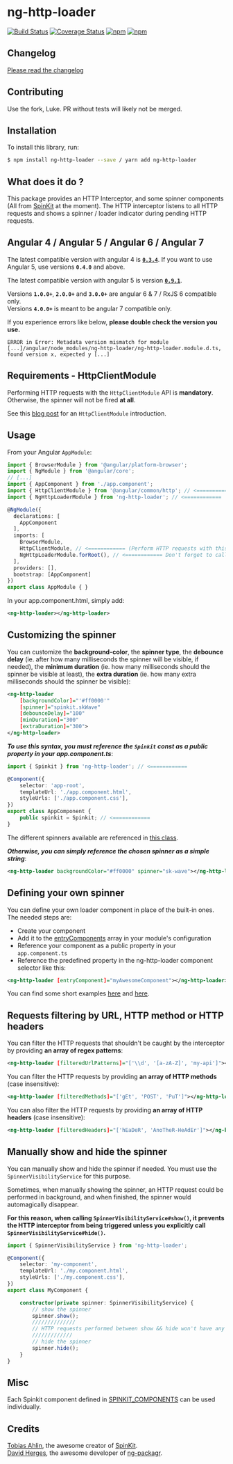 # ng-http-loader

[![Build Status](https://travis-ci.org/mpalourdio/ng-http-loader.svg?branch=master)](https://travis-ci.org/mpalourdio/ng-http-loader)
[![Coverage Status](https://coveralls.io/repos/github/mpalourdio/ng-http-loader/badge.svg?branch=master)](https://coveralls.io/github/mpalourdio/ng-http-loader?branch=master)
[![npm](https://img.shields.io/npm/v/ng-http-loader.svg)](https://www.npmjs.com/package/ng-http-loader)
[![npm](https://img.shields.io/npm/dm/ng-http-loader.svg)](https://www.npmjs.com/package/ng-http-loader)

## Changelog

[Please read the changelog](CHANGELOG.md)

## Contributing

Use the fork, Luke. PR without tests will likely not be merged.

## Installation

To install this library, run:

```bash
$ npm install ng-http-loader --save / yarn add ng-http-loader
```

## What does it do ?

This package provides an HTTP Interceptor, and some spinner components (All from [SpinKit](https://github.com/tobiasahlin/SpinKit) at the moment).
The HTTP interceptor listens to all HTTP requests and shows a spinner / loader indicator during pending HTTP requests.

## Angular 4 / Angular 5 / Angular 6 / Angular 7

The latest compatible version with angular 4 is [**`0.3.4`**](https://github.com/mpalourdio/ng-http-loader/tree/0.3.4).
If you want to use Angular 5, use versions **`0.4.0`** and above.

The latest compatible version with angular 5 is version [**`0.9.1`**](https://github.com/mpalourdio/ng-http-loader/tree/0.9.1).

Versions **`1.0.0+`**, **`2.0.0+`** and **`3.0.0+`** are angular 6 & 7 / RxJS 6 compatible only.  
Versions **`4.0.0+`** is meant to be angular 7 compatible only.

If you experience errors like below, **please double check the version you use.**

`ERROR in Error: Metadata version mismatch for module [...]/angular/node_modules/ng-http-loader/ng-http-loader.module.d.ts, found version x, expected y [...]`

## Requirements - HttpClientModule

Performing HTTP requests with the `HttpClientModule` API is **mandatory**. Otherwise, the spinner will not be fired **at all**.

See this [blog post](http://blog.ninja-squad.com/2017/07/17/http-client-module/) for an `HttpClientModule` introduction.

## Usage

From your Angular `AppModule`:

```typescript
import { BrowserModule } from '@angular/platform-browser';
import { NgModule } from '@angular/core';
// [...]
import { AppComponent } from './app.component';
import { HttpClientModule } from '@angular/common/http'; // <============
import { NgHttpLoaderModule } from 'ng-http-loader'; // <============

@NgModule({
  declarations: [
    AppComponent
  ],
  imports: [
    BrowserModule,
    HttpClientModule, // <============ (Perform HTTP requests with this module)
    NgHttpLoaderModule.forRoot(), // <============ Don't forget to call 'forRoot()'!
  ],
  providers: [],
  bootstrap: [AppComponent]
})
export class AppModule { }
```

In your app.component.html, simply add:
```xml
<ng-http-loader></ng-http-loader>
```

## Customizing the spinner

You can customize the **background-color**, the **spinner type**, the **debounce delay** (ie. after how many milliseconds the spinner will be visible, if needed), the **minimum duration** (ie. how many milliseconds should the spinner be visible at least), the **extra duration** (ie. how many extra milliseconds should the spinner be visible):
```xml
<ng-http-loader 
    [backgroundColor]="'#ff0000'"
    [spinner]="spinkit.skWave"
    [debounceDelay]="100"
    [minDuration]="300"
    [extraDuration]="300">
</ng-http-loader>
```

**_To use this syntax, you must reference the `Spinkit` const as a public property in your app.component.ts_**:

```typescript
import { Spinkit } from 'ng-http-loader'; // <============

@Component({
    selector: 'app-root',
    templateUrl: './app.component.html',
    styleUrls: ['./app.component.css'],
})
export class AppComponent {
    public spinkit = Spinkit; // <============
}
```
The different spinners available are referenced in [this class](src/lib/spinkits.ts).


**_Otherwise, you can simply reference the chosen spinner as a simple string_**:

```xml
<ng-http-loader backgroundColor="#ff0000" spinner="sk-wave"></ng-http-loader>
```

## Defining your own spinner

You can define your own loader component in place of the built-in ones. The needed steps are:

- Create your component
- Add it to the [entryComponents](https://angular.io/guide/ngmodule-faq#what-is-an-entry-component) array in your module's configuration
- Reference your component as a public property in your `app.component.ts`
- Reference the predefined property in the ng-http-loader component selector like this:
```xml
<ng-http-loader [entryComponent]="myAwesomeComponent"></ng-http-loader>
```

You can find some short examples [here](https://gist.github.com/mpalourdio/2c0bec03d610b24ff49db649fbb69a48) and [here](https://gist.github.com/mpalourdio/e05b4495de2abeeecfcf92d70e4ef93e).

## Requests filtering by URL, HTTP method or HTTP headers

You can filter the HTTP requests that shouldn't be caught by the interceptor by providing **an array of regex patterns**:
```xml
<ng-http-loader [filteredUrlPatterns]="['\\d', '[a-zA-Z]', 'my-api']"></ng-http-loader>
```

You can filter the HTTP requests by providing **an array of HTTP methods** (case insensitive):
```xml
<ng-http-loader [filteredMethods]="['gEt', 'POST', 'PuT']"></ng-http-loader>
```

You can also filter the HTTP requests by providing **an array of HTTP headers** (case insensitive):
```xml
<ng-http-loader [filteredHeaders]="['hEaDeR', 'AnoTheR-HeAdEr']"></ng-http-loader>
```

## Manually show and hide the spinner

You can manually show and hide the spinner if needed. You must use the `SpinnerVisibilityService` for this purpose.  

Sometimes, when manually showing the spinner, an HTTP request could be performed in background, and when finished, the spinner would automagically disappear.  

**For this reason, when calling `SpinnerVisibilityService#show()`, it prevents the HTTP interceptor from being triggered unless you explicitly call `SpinnerVisibilityService#hide()`.**

```typescript
import { SpinnerVisibilityService } from 'ng-http-loader';

@Component({
    selector: 'my-component',
    templateUrl: './my.component.html',
    styleUrls: ['./my.component.css'],
})
export class MyComponent {

    constructor(private spinner: SpinnerVisibilityService) {
        // show the spinner
        spinner.show();
        //////////////
        // HTTP requests performed between show && hide won't have any side effect on the spinner.
        /////////////
        // hide the spinner
        spinner.hide();
    }
}
```

## Misc

Each Spinkit component defined in [SPINKIT_COMPONENTS](src/lib/spinkits.ts#L30) can be used individually.

## Credits

[Tobias Ahlin](https://github.com/tobiasahlin), the awesome creator of [SpinKit](https://github.com/tobiasahlin/SpinKit).  
[David Herges](https://github.com/dherges), the awesome developer of [ng-packagr](https://github.com/dherges/ng-packagr).
